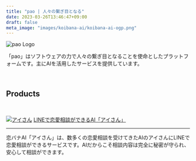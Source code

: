 ```yaml
---
title: "pao | 人々の繋ぎ目となる"
date: 2023-03-26T13:46:47+09:00
draft: false
meta_image: "images/koibana-ai/koibana-ai-ogp.png"
---
```


![pao Logo](/images/pao-with-name.png)

「pao」はソフトウェアの力で人々の繋ぎ目となることを使命としたプラットフォームです。主にAIを活用したサービスを提供しています。

&nbsp;

## Products

&nbsp;

[![アイさん](/images/koibana-ai/koibana-ai.png)](/koibana-ai)
[LINEで恋愛相談ができるAI「アイさん」](/koibana-ai)

---

恋バナAI「アイさん」は、数多くの恋愛相談を受けてきたAIのアイさんにLINEで恋愛相談ができるサービスです。AIだからこそ相談内容は完全に秘密が守られ、安心して相談ができます。
